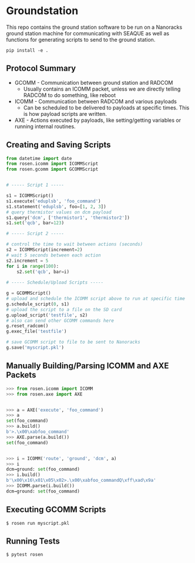 # Groundstation

This repo contains the ground station software to be run on a Nanoracks ground station machine for communicating with SEAQUE as well as functions for generating scripts to send to the ground station.

    pip install -e .
    
## Protocol Summary

- GCOMM - Communication between ground station and RADCOM
  - Usually contains an ICOMM packet, unless we are directly telling RADCOM to do something, like reboot
- ICOMM - Communication between RADCOM and various payloads
  - Can be scheduled to be delivered to payloads at specific times.  This is how payload scripts are written.
- AXE - Actions executed by payloads, like setting/getting variables or running internal routines.
    
## Creating and Saving Scripts

``` python
from datetime import date
from rosen.icomm import ICOMMScript
from rosen.gcomm import GCOMMScript


# ----- Script 1 -----

s1 = ICOMMScript()
s1.execute('eduplsb', 'foo_command')
s1.statement('eduplsb', foo=[1, 2, 3])
# query thermistor values on dcm payload
s1.query('dcm', ['thermistor1', 'thermistor2'])
s1.set('qcb', bar=123)

# ----- Script 2 -----

# control the time to wait between actions (seconds)
s2 = ICOMMScript(increment=2)
# wait 5 seconds between each action
s2.increment = 5
for i in range(100):
    s2.set('qcb', bar=i)
    
# ----- Schedule/Upload Scripts -----

g = GCOMMScript()
# upload and schedule the ICOMM script above to run at specific time
g.schedule_script(0, s1)
# upload the script to a file on the SD card
g.upload_script('testfile', s2)
# also can send other GCOMM commands here
g.reset_radcom()
g.exec_file('testfile')

# save GCOMM script to file to be sent to Nanoracks
g.save('myscript.pkl')
```

## Manually Building/Parsing ICOMM and AXE Packets

``` python
>>> from rosen.icomm import ICOMM
>>> from rosen.axe import AXE


>>> a = AXE('execute', 'foo_command')
>>> a
set(foo_command)
>>> a.build()
b'>.\x00\xabfoo_command'
>>> AXE.parse(a.build())
set(foo_command)


>>> i = ICOMM('route', 'ground', 'dcm', a)
>>> i
dcm→ground: set(foo_command)
>>> i.build()
b'\x00\x16\x01\x05\x02>.\x00\xabfoo_commandQ\xff\xad\x9a'
>>> ICOMM.parse(i.build())
dcm→ground: set(foo_command)
```

## Executing GCOMM Scripts

    $ rosen run myscript.pkl

## Running Tests

    $ pytest rosen
